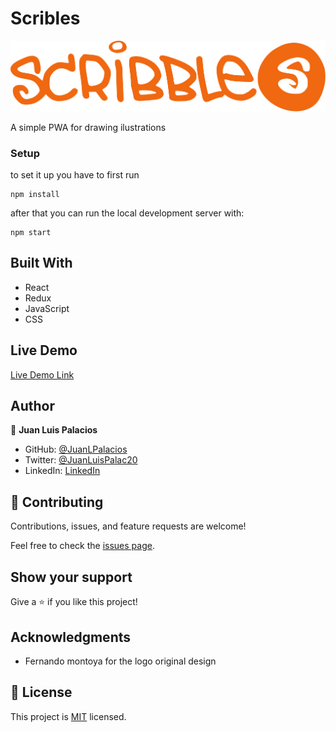 # Scribles

![Scribbles](./src/logo.svg)

A simple PWA for drawing ilustrations

### Setup


to set it up you have to first run 

```
npm install
```

after that you can run the local development server with:
```
npm start
```

## Built With

- React
- Redux
- JavaScript
- CSS

## Live Demo

[Live Demo Link](https://juanlpalacios.github.io/Scribbles/)

## Author

👤 **Juan Luis Palacios**

- GitHub: [@JuanLPalacios](https://github.com/JuanLPalacios)
- Twitter: [@JuanLuisPalac20](https://twitter.com/twitterhandle)
- LinkedIn: [LinkedIn](https://www.linkedin.com/in/juan-luis-palacios-p%C3%A9rez-95b39a228/)


## 🤝 Contributing

Contributions, issues, and feature requests are welcome!

Feel free to check the [issues page](../../issues/).

## Show your support

Give a ⭐️ if you like this project!

## Acknowledgments

- Fernando montoya for the logo original design

## 📝 License

This project is [MIT](./MIT.md) licensed.